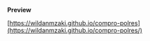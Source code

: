 **Preview**

[https://wildanmzaki.github.io/compro-polres](https://wildanmzaki.github.io/compro-polres/)
